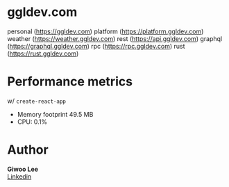 # ggldev.com

personal (https://ggldev.com)
platform (https://platform.ggldev.com)
weather (https://weather.ggldev.com)
rest (https://api.ggldev.com)
graphql (https://graphql.ggldev.com)
rpc (https://rpc.ggldev.com)
rust (https://rust.ggldev.com)

# Performance metrics

w/ `create-react-app`

-   Memory footprint 49.5 MB
-   CPU: 0.1%

# Author

**Giwoo Lee**  
[Linkedin](https://linkedin.com/in/leegiwoo)
